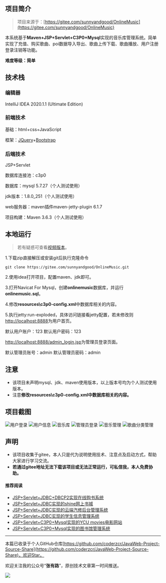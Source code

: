 ## 项目简介

>项目来源于：[https://gitee.com/sunnyandgood/OnlineMusic](https://gitee.com/sunnyandgood/OnlineMusic)

本系统基于**Maven+JSP+Servlet+C3P0+Mysql**实现的音乐库管理系统。简单实现了充值、购买歌曲、poi数据导入导出、歌曲上传下载、歌曲播放、用户注册登录注销等功能。

**难度等级：简单**

## 技术栈

### 编辑器

IntelliJ IDEA 2020.1.1 (Ultimate Edition)

### 前端技术

基础：html+css+JavaScript

框架：[JQuery](https://www.runoob.com/jquery/jquery-tutorial.html)+[Bootstrap](https://www.bootcss.com/)

### 后端技术

JSP+Servlet

数据库连接池：c3p0

数据库：mysql 5.7.27（个人测试使用）

jdk版本：1.8.0_251（个人测试使用）

web服务器：maven插件maven-jetty-plugin 6.1.7

项目构建：Maven 3.6.3（个人测试使用）


## 本地运行

> 若有疑惑可查看[视频版本](https://zhuanlan.zhihu.com/p/142863756)。

1.下载zip直接解压或安装git后执行克隆命令 
```
git clone https://gitee.com/sunnyandgood/OnlineMusic.git
```
2.使用idea打开项目，配置maven、jdk即可。

3.打开Navicat For Mysql，创建**onlinemusic**数据库，并运行**onlinemusic.sql**。

4.修改**resources\c3p0-config.xml**中数据库相关的内容。

5.执行jetty:run-exploded，具体访问链接看jetty配置，若未修改则[http://localhost:8888](http://localhost:8888)为用户首页。

默认用户账户：123 默认用户密码：123

[http://localhost:8888/admin_login.jsp](http://localhost:8888/admin_login.jsp)为管理员登录页面。

默认管理员账号：admin
默认管理员密码：admin


## 注意
- 该项目未声明mysql、jdk、maven使用版本，以上版本号均为个人测试使用版本。
- 注意**修改resources\c3p0-config.xml中数据库相关的内容。**


## 项目截图
![用户登录](http://coderzcr.gitee.io/sensor-java-picture/pictures/blog20200522151201.png)
![用户信息](http://coderzcr.gitee.io/sensor-java-picture/pictures/blog20200522151202.png)
![音乐库](http://coderzcr.gitee.io/sensor-java-picture/pictures/blog20200522151203.png)
![管理员登录](http://coderzcr.gitee.io/sensor-java-picture/pictures/blog20200522151204.png)
![音乐管理](http://coderzcr.gitee.io/sensor-java-picture/pictures/blog20200522151205.png)
![歌曲分类管理](http://coderzcr.gitee.io/sensor-java-picture/pictures/blog20200522151206.png)

## 声明
- 该项目收集于gitee，本人只是代为说明使用技术、注意点及启动方式，帮助大家进行学习交流。
- **若通过gitee地址无法下载该项目或无法正常运行，可私信我，本人免费协助。**


#### 推荐阅读
- [JSP+Servlet+JDBC+DBCP2实现在线购书系统](https://mp.weixin.qq.com/s/kFHzkRtL6FNN9koaWAjDkg)
- [JSP+Servlet+JDBC实现的shine网上书城](https://mp.weixin.qq.com/s/GvfywZwg28IMYk5Q2ZWcOw)
- [JSP+Servlet+JDBC实现的云端汽修后台管理系统](https://mp.weixin.qq.com/s/kalGv5T8AZGxTnLHr2wDsA)
- [JSP+Servlet+JDBC实现的学生信息管理系统](https://mp.weixin.qq.com/s/K-H50joCXeE0cnwmtoqhJw)
- [JSP+Servlet+C3P0+Mysql实现的YCU movies电影网站](https://mp.weixin.qq.com/s/bJ1lGNDrVwzXx5z9dDaV-w)
- [JSP+Servlet+C3P0+Mysql实现的图书馆管理系统](https://mp.weixin.qq.com/s/MdGVYX_8t-CiOasghGPrRw)

---

本篇已收录于个人GitHub仓库[https://github.com/coderzcr/JavaWeb-Project-Source-Share](https://github.com/coderzcr/JavaWeb-Project-Source-Share)，欢迎Star。


欢迎关注我的公众号“**张有路**”，原创技术文章第一时间推送。

![](http://coderzcr.gitee.io/sensor-java-picture/pictures/qrcode.gif)


